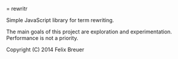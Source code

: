 = rewritr

Simple JavaScript library for term rewriting.

The main goals of this project are exploration and experimentation. Performance is not a priority.

Copyright (C) 2014 Felix Breuer